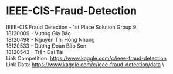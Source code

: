 # IEEE-CIS-Fraud-Detection
IEEE-CIS Fraud Detection - 1st Place Solution
Group 9: \
18120009 - Vương Gia Bảo \
18120498 - Nguyễn Thị Hồng Nhung \
18120533 - Dương Đoàn Bảo Sơn \
18120543 - Trần Đại Tài \
Link Competition: https://www.kaggle.com/c/ieee-fraud-detection \
Link Data: https://www.kaggle.com/c/ieee-fraud-detection/data \
